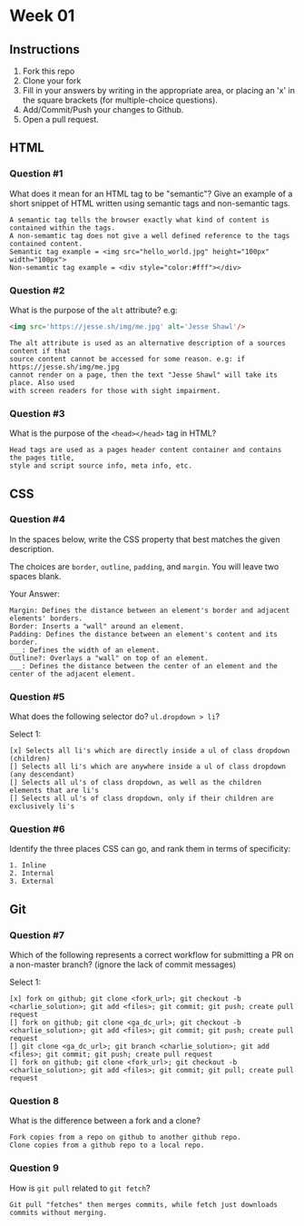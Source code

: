 # Week 01

## Instructions

1. Fork this repo
2. Clone your fork
3. Fill in your answers by writing in the appropriate area, or placing an 'x' in
the square brackets (for multiple-choice questions).
4. Add/Commit/Push your changes to Github.
5. Open a pull request.

## HTML

### Question #1

What does it mean for an HTML tag to be "semantic"? Give an example of a short snippet of HTML written using semantic tags and non-semantic tags.

```text
A semantic tag tells the browser exactly what kind of content is contained within the tags.
A non-semamtic tag does not give a well defined reference to the tags contained content.
Semantic tag example = <img src="hello_world.jpg" height="100px" width="100px">
Non-semamtic tag example = <div style="color:#fff"></div>
```

### Question #2

What is the purpose of the `alt` attribute? e.g:

```html
<img src='https://jesse.sh/img/me.jpg' alt='Jesse Shawl'/>
```

```text
The alt attribute is used as an alternative description of a sources content if that
source content cannot be accessed for some reason. e.g: if https://jesse.sh/img/me.jpg
cannot render on a page, then the text "Jesse Shawl" will take its place. Also used
with screen readers for those with sight impairment.
```

### Question #3

What is the purpose of the `<head></head>` tag in HTML?

```text
Head tags are used as a pages header content container and contains the pages title,
style and script source info, meta info, etc.
```

## CSS

### Question #4

In the spaces below, write the CSS property that best matches the given description.

The choices are `border`, `outline`, `padding`, and `margin`. You will leave two spaces blank.

Your Answer:

```text
Margin: Defines the distance between an element's border and adjacent elements' borders.
Border: Inserts a "wall" around an element.
Padding: Defines the distance between an element's content and its border.
___: Defines the width of an element.
Outline?: Overlays a "wall" on top of an element.
___: Defines the distance between the center of an element and the center of the adjacent element.
```

### Question #5

What does the following selector do?  `ul.dropdown > li`?

Select 1:
```
[x] Selects all li's which are directly inside a ul of class dropdown (children)
[] Selects all li's which are anywhere inside a ul of class dropdown (any descendant)
[] Selects all ul's of class dropdown, as well as the children elements that are li's
[] Selects all ul's of class dropdown, only if their children are exclusively li's
```

### Question #6

Identify the three places CSS can go, and rank them in terms of specificity:

```text
1. Inline
2. Internal
3. External
```

## Git

### Question #7

Which of the following represents a correct workflow for submitting a PR on a non-master branch?
(ignore the lack of commit messages)

Select 1:
```
[x] fork on github; git clone <fork_url>; git checkout -b <charlie_solution>; git add <files>; git commit; git push; create pull request
[] fork on github; git clone <ga_dc_url>; git checkout -b <charlie_solution>; git add <files>; git commit; git push; create pull request
[] git clone <ga_dc_url>; git branch <charlie_solution>; git add <files>; git commit; git push; create pull request
[] fork on github; git clone <fork_url>; git checkout -b <charlie_solution>; git add <files>; git commit; git pull; create pull request
```

### Question 8

What is the difference between a fork and a clone?

```text
Fork copies from a repo on github to another github repo.
Clone copies from a github repo to a local repo.
```

### Question 9

How is `git pull` related to `git fetch`?

```text
Git pull "fetches" then merges commits, while fetch just downloads commits without merging.
```
